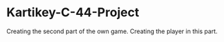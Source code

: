 # Kartikey-C-44-Project
Creating the second part of the own game. Creating the player in this part.
